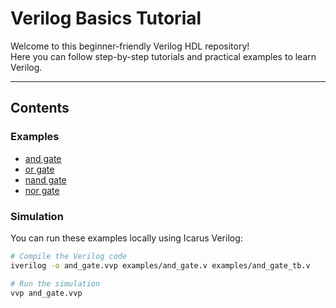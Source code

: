 # Verilog Basics Tutorial

Welcome to this beginner-friendly Verilog HDL repository!  
Here you can follow step-by-step tutorials and practical examples to learn Verilog.

---

## Contents

### Examples

- [and gate](https://github.com/saeed1-m/verilog-tutorial/blob/main/gates/and_gate.v)
- [or gate](../gates/or_gate) 
- [nand gate](../gates/nand_gate)  
- [nor gate](../gates/nor_gate)  
 

### Simulation
You can run these examples locally using Icarus Verilog:

```bash
# Compile the Verilog code
iverilog -o and_gate.vvp examples/and_gate.v examples/and_gate_tb.v

# Run the simulation
vvp and_gate.vvp

